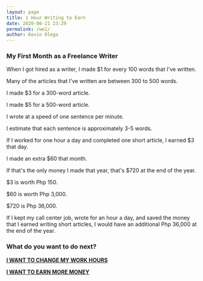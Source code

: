 ```yaml
--- 
layout: page
title: 1 Hour Writing to Earn
date: 2020-06-21 23:29
permalink: /we1/ 
author: Kevin Olega 
--- 
```

### My First Month as a Freelance Writer

When I got hired as a writer, I made $1 for every 100 words that I've written.

Many of the articles that I've written are between 300 to 500 words.

I made $3 for a 300-word article.

I made $5 for a 500-word article.

I wrote at a speed of one sentence per minute.

I estimate that each sentence is approximately 3-5 words.

If I worked for one hour a day and completed one short article, I earned $3 that day.

I made an extra $60 that month.

If that's the only money I made that year, that's $720 at the end of the year.

$3 is worth Php 150.

$60 is worth Php 3,000.

$720 is Php 36,000.

If I kept my call center job, wrote for an hour a day, and saved the money that I earned writing short articles, I would have an additional Php 36,000 at the end of the year.

### What do you want to do next?

**[I WANT TO CHANGE MY WORK HOURS](https://callcentertrainingtips.com/weh/)**

**[I WANT TO EARN MORE MONEY](https://callcentertrainingtips.com/wey1/)**



